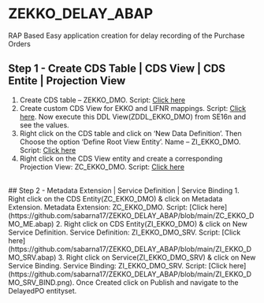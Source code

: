 # ZEKKO_DELAY_ABAP
RAP Based Easy application creation for delay recording of the Purchase Orders
## Step 1 - Create CDS Table | CDS View | CDS Entite | Projection View
1.	Create CDS table – ZEKKO_DMO. Script: [Click here](https://github.com/sabarna17/ZEKKO_DELAY_ABAP/blob/main/zekko_dmo.abap)
2.	Create custom CDS View for EKKO and LIFNR mappings. Script: [Click here](https://github.com/sabarna17/ZEKKO_DELAY_ABAP/blob/main/ZCDS_EKKO_DMO.abap). Now execute this DDL View(ZDDL_EKKO_DMO) from SE16n and see the values.
3.	Right click on the CDS table and click on ‘New Data Definition’. Then Choose the option ‘Define Root View Entity’. Name – ZI_EKKO_DMO. Script: [Click here](https://github.com/sabarna17/ZEKKO_DELAY_ABAP/blob/main/ZI_EKKO_DMO.abap)
4.	Right click on the CDS View entity and create a corresponding Projection View: ZC_EKKO_DMO. Script: [Click here](https://github.com/sabarna17/ZEKKO_DELAY_ABAP/blob/main/ZC_EKKO_DMO.abap)
<br>
## Step 2 - Metadata Extension | Service Definition | Service Binding
1. Right click on the CDS Entity(ZC_EKKO_DMO) & click on Metadata Extension. Metadata Extension: ZC_EKKO_DMO. Script: [Click here](https://github.com/sabarna17/ZEKKO_DELAY_ABAP/blob/main/ZC_EKKO_DMO_ME.abap)
2. Right click on CDS Entity(ZI_EKKO_DMO) & click on New Service Definition. Service Definition: ZI_EKKO_DMO_SRV. Script: [Click here](https://github.com/sabarna17/ZEKKO_DELAY_ABAP/blob/main/ZI_EKKO_DMO_SRV.abap)
3. Right click on Service(ZI_EKKO_DMO_SRV) & click on New Service Binding. Service Binding: ZI_EKKO_DMO_SRV. Script: [Click here](https://github.com/sabarna17/ZEKKO_DELAY_ABAP/blob/main/ZI_EKKO_DMO_SRV_BIND.png). Once Created click on Publish and navigate to the DelayedPO entityset.

